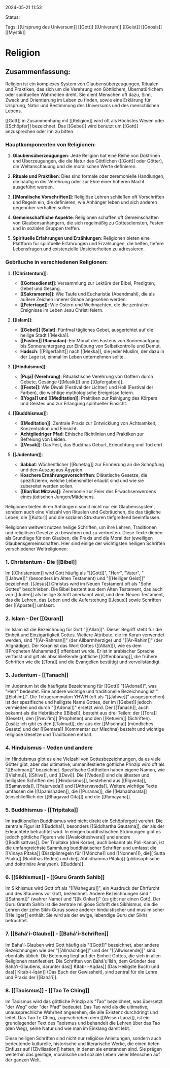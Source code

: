 2024-05-21 11:53

Status:

Tags: [[Ursprung des Universum]] [[Gott]] [[Univerum]] [[Geist]] [[Gnosis]] [[Mystik]]

# Religion

## Zusammenfassung:
Religion ist ein komplexes System von Glaubensüberzeugungen, Ritualen und Praktiken, das sich um die Verehrung von Göttlichem, Übernatürlichem oder spirituellen Wahrheiten dreht. Sie dient Menschen oft dazu, Sinn, Zweck und Orientierung im Leben zu finden, sowie eine Erklärung für Ursprung, Natur und Bestimmung des Universums und des menschlichen Lebens.

[[Gott]] in Zusammenhang mit [[Religion]] wird oft als Höchstes Wesen oder [[Schöpfer]] bezeichnet.
Das [[Gebet]] wird benutzt um [[Gott]] anzusprechen oder ihn zu bitten
### Hauptkomponenten von Religionen:

1. **Glaubensüberzeugungen**: Jede Religion hat eine Reihe von Doktrinen und Überzeugungen, die die Natur des Göttlichen ([[Gott]] oder Götter), die Weltanschauung und die moralischen Werte definieren.
    
2. **Rituale und Praktiken**: Dies sind formale oder zeremonielle Handlungen, die häufig in der Verehrung oder zur Ehre einer höheren Macht ausgeführt werden.
    
3. **[[Moralische Vorschriften]]**: Religiöse Lehren schließen oft Vorschriften und Regeln ein, die definieren, wie Anhänger leben und sich anderen gegenüber verhalten sollen.
    
4. **Gemeinschaftliche Aspekte**: Religionen schaffen oft Gemeinschaften von Glaubensanhängern, die sich regelmäßig zu Gottesdiensten, Festen und in sozialen Gruppen treffen.
    
5. **Spirituelle Erfahrungen und Erzählungen**: Religionen bieten eine Plattform für spirituelle Erfahrungen und Erzählungen, die helfen, tiefere Lebensfragen und existenzielle Unsicherheiten zu adressieren.
    

### Gebräuche in verschiedenen Religionen:

1. **[[Christentum]]**:
    
    - **[[Gottesdienst]]**: Versammlung zur Lektüre der Bibel, Predigten, Gebet und Gesang.
    - **[[Sakramente]]**: Wie Taufe und Eucharistie (Abendmahl), die als äußere Zeichen innerer Gnade angesehen werden.
    - **[[Feiertage]]**: Wie Ostern und Weihnachten, die die zentralen Ereignisse im Leben Jesu Christi feiern.
2. **[[Islam]]**:
    
    - **[[Gebet]] (Salat)**: Fünfmal tägliches Gebet, ausgerichtet auf die heilige Stadt [[Mekka]].
    - **[[Fasten]] (Ramadan)**: Ein Monat des Fastens von Sonnenaufgang bis Sonnenuntergang zur Einübung von Selbstkontrolle und Demut.
    - **Hadsch**: [[Pilgerfahrt]] nach [[Mekka]], die jeder Muslim, der dazu in der Lage ist, einmal im Leben unternehmen sollte.
3. **[[Hinduismus]]**:
    
    - **[Puja] (Verehrung)**: Ritualistische Verehrung von Göttern durch Gebete, Gesänge ([[Musik]]) und [[Opfergaben]].
    - **[[Feste]]**: Wie Diwali (Festival der Lichter) und Holi (Festival der Farben), die wichtige mythologische Ereignisse feiern.
    - **[[Yoga]] und [[Meditation]]**: Praktiken zur Reinigung des Körpers und Geistes und zur Erlangung spiritueller Einsicht.
4. **[[Buddhismus]]**:
    
    - **[[Meditation]]**: Zentrale Praxis zur Entwicklung von Achtsamkeit, Konzentration und Einsicht.
    - **Achtgliedriger Pfad**: Ethische Richtlinien und Praktiken zur Befreiung von Leiden.
    - **[[Vesak]]**: Das Fest, das Buddhas Geburt, Erleuchtung und Tod ehrt.
5. **[[Judentum]]**:
    
    - **Sabbat**: Wöchentlicher [[Ruhetag]] zur Erinnerung an die Schöpfung und den Auszug aus Ägypten.
    - **Koschere Ernährungsvorschriften**: Diätetische Gesetze, die spezifizieren, welche Lebensmittel erlaubt sind und wie sie zubereitet werden sollen.
    - **[[Bar/Bat Mitzwa]]**: Zeremonie zur Feier des Erwachsenwerdens eines jüdischen Jungen/Mädchens.

Religionen bieten ihren Anhängern somit nicht nur ein Glaubenssystem, sondern auch eine Vielzahl von Ritualen und Gebräuchen, die das tägliche Leben, die [[Kultur]] und die sozialen Strukturen tiefgreifend beeinflussen.

Religionen weltweit nutzen heilige Schriften, um ihre Lehren, Traditionen und religiösen Gesetze zu bewahren und zu verbreiten. Diese Texte dienen als Grundlage für den Glauben, die Praxis und die Moral der jeweiligen Glaubensgemeinschaften. Hier sind einige der wichtigsten heiligen Schriften verschiedener Weltreligionen:

### 1. Christentum - Die [[Bibel]]
Im [[Christentum]] wird Gott häufig als "[[Gott]]", "Herr", "Vater", "[[Jahwe]]" (besonders im Alten Testament) und "[[Heiliger Geist]]" bezeichnet. [[Jesus]] Christus wird im Neuen Testament oft als "Sohn Gottes" beschrieben.
Die Bibel besteht aus dem Alten Testament, das auch von [[Juden]] als heilige Schrift anerkannt wird, und dem Neuen Testament, das die Lehren, das Leben und die Auferstehung [[Jesus]] sowie Schriften der [[Apostel]] umfasst.

### 2. Islam - Der [[Quran]]
Im Islam ist die Bezeichnung für Gott "[[Allah]]". Dieser Begriff steht für die Einheit und Einzigartigkeit Gottes. Weitere Attribute, die im Koran verwendet werden, sind "[[Ar-Rahman]]" (der Allbarmherzige) und "[[Ar-Rahim]]" (der Allgnädige).
Der Koran ist das Wort Gottes ([[Allah]]), wie es dem [[Propheten Muhammad]] offenbart wurde. Er ist in arabischer Sprache verfasst und gilt als abschließende göttliche [[Offenbarung]], die frühere Schriften wie die [[Tora]] und die Evangelien bestätigt und vervollständigt.

### 3. Judentum - [[Tanach]]
Im Judentum ist die häufigste Bezeichnung für [[Gott]] "[[Adonai]]", was "Herr" bedeutet. Eine andere wichtige und traditionelle Bezeichnung ist "[[Elohim]]". Die Tetragrammaton YHWH (oft als "[[Jahwe]]" ausgesprochen) ist der spezifische und heiligste Name Gottes, der im [[Gebet]] jedoch vermieden und durch "[[Adonai]]" ersetzt wird.
Der [[Tanach]], auch bekannt als die Hebräische [[Bibel]], besteht aus drei Teilen: der [[Tora]] (Gesetz), den [[Nevi'im]] (Propheten) und den [[Ketuvim]] (Schriften). Zusätzlich gibt es den [[Talmud]], der aus der [[Mischna]] (mündliches Gesetz) und der [[Gemara]] (Kommentar zur Mischna) besteht und wichtige religiöse Gesetze und Traditionen enthält.

### 4. Hinduismus - Veden und andere
Im Hinduismus gibt es eine Vielzahl von Gottesbezeichnungen, da es viele Götter gibt, aber das ultimative, unmanifestierte göttliche Prinzip wird oft als "[[Brahman]]" bezeichnet. Spezifische Gottheiten haben eigene Namen, wie [[Vishnu]], [[Shiva]], und [[Devi]].
Die [[Veden]] sind die ältesten und heiligsten Schriften des [[Hinduismus]], bestehend aus [[Rigveda]], [[Samaveda]], [[Yajurveda]] und [[Atharvaveda]]. Weitere wichtige Texte umfassen die [[Upanishaden]], die [[Puranas]], die [[Mahabharata]] (einschließlich der [[Bhagavad Gita]]) und die [[Ramayana]].

### 5. Buddhismus - [[Tripitaka]]
Im traditionellen Buddhismus wird nicht direkt ein Schöpfergott verehrt. Die zentrale Figur ist [[Buddha]], besonders [[Siddhartha Gautama]], der als der Erleuchtete betrachtet wird. In einigen buddhistischen Strömungen gibt es jedoch göttliche Figuren wie [[Avalokiteshvara]] und andere [[Bodhisattvas]].
Der Tripitaka (drei Körbe), auch bekannt als Pali-Kanon, ist die umfangreichste Sammlung buddhistischer Schriften und umfasst die [[Vinaya Pitaka]] (Disziplinregeln für [[Mönche]] und [[Nonnen]]), die[[ Sutta Pitaka]] (Buddhas Reden) und die[[ Abhidhamma Pitaka]] (philosophische und doktrinäre Analysen). [[Buddah]]

### 6. [[Sikhismus]] - [[Guru Granth Sahib]]
Im Sikhismus wird Gott oft als "[[Waheguru]]", ein Ausdruck der Ehrfurcht und des Staunens vor Gott, bezeichnet. Andere Bezeichnungen sind "[[Satnam]]" (wahrer Name) und "[[Ik Onkar]]" (es gibt nur einen Gott).
Der Guru Granth Sahib ist die zentrale religiöse Schrift des Sikhismus, die die Lehren der zehn Sikh-Gurus sowie anderer hinduistischer und muslimischer [[Heiliger]] enthält. Sie wird als der ewige, lebendige Guru der Sikhs betrachtet.

### 7. [[Bahá'í-Glaube]] - [[Bahá'í-Schriften]]
Im Bahá'í-Glauben wird Gott häufig als "[[Gott]]" bezeichnet, aber andere Bezeichnungen wie der "[[Allmächtige]]" und der "[[Allwissende]]" sind ebenfalls üblich. Die Betonung liegt auf der Einheit Gottes, die sich in allen Religionen manifestiert.
Die Schriften von Bahá'u'lláh, dem Gründer des Bahá'í-Glaubens, darunter das[[ Kitab-i-Aqdas]] (Das Heiligste Buch) und das[[ Kitab-i-Íqán]] (Das Buch der Gewissheit), sind zentral für die Lehre und Praxis der [[Bahá'í]].

### 8. [[Taoismus]] - [[Tao Te Ching]]
Im Taoismus wird das göttliche Prinzip als "Tao" bezeichnet, was übersetzt "der Weg" oder "der Pfad" bedeutet. Das Tao wird als die ultimative, unaussprechliche Wahrheit angesehen, die alle Existenz durchdringt und leitet.
Das Tao Te Ching, zugeschrieben dem [[Weisen Laozi]], ist ein grundlegender Text des Taoismus und behandelt die Lehren über das Tao (den Weg), seine Natur und wie man im Einklang damit lebt.

Diese heiligen Schriften sind nicht nur religiöse Anleitungen, sondern auch bedeutende kulturelle, historische und literarische Werke, die einen tiefen Einfluss auf [[Zivilisation]] hatten, in denen sie entstanden sind. Sie prägen weiterhin das geistige, moralische und soziale Leben vieler Menschen auf der ganzen Welt.
